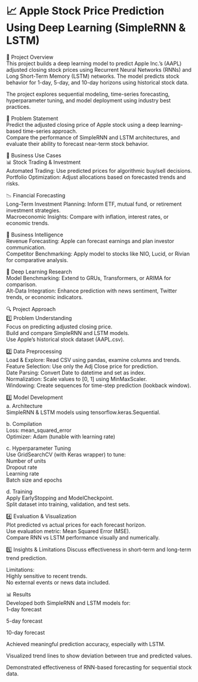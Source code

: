 # 📈 Apple Stock Price Prediction Using Deep Learning (SimpleRNN & LSTM)

🧠 Project Overview <br/>
This project builds a deep learning model to predict Apple Inc.’s (AAPL) adjusted closing stock prices using Recurrent Neural Networks (RNNs) and Long Short-Term Memory (LSTM) networks. The model predicts stock behavior for 1-day, 5-day, and 10-day horizons using historical stock data. <br/>

The project explores sequential modeling, time-series forecasting, hyperparameter tuning, and model deployment using industry best practices. <br/>

📄 Problem Statement <br/>
Predict the adjusted closing price of Apple stock using a deep learning-based time-series approach. <br/>
Compare the performance of SimpleRNN and LSTM architectures, and evaluate their ability to forecast near-term stock behavior. <br/>

💼 Business Use Cases <br/>
📊 Stock Trading & Investment<br/>
Automated Trading: Use predicted prices for algorithmic buy/sell decisions.<br/>
Portfolio Optimization: Adjust allocations based on forecasted trends and risks.<br/>

📉 Financial Forecasting<br/>
Long-Term Investment Planning: Inform ETF, mutual fund, or retirement investment strategies.<br/>
Macroeconomic Insights: Compare with inflation, interest rates, or economic trends.<br/>

🏢 Business Intelligence <br/>
Revenue Forecasting: Apple can forecast earnings and plan investor communication.<br/>
Competitor Benchmarking: Apply model to stocks like NIO, Lucid, or Rivian for comparative analysis.<br/>

🧪 Deep Learning Research <br/>
Model Benchmarking: Extend to GRUs, Transformers, or ARIMA for comparison. <br/>
Alt-Data Integration: Enhance prediction with news sentiment, Twitter trends, or economic indicators. <br/>

🔍 Project Approach <br/>
1️⃣ Problem Understanding <br/>
Focus on predicting adjusted closing price. <br/>
Build and compare SimpleRNN and LSTM models. <br/>
Use Apple’s historical stock dataset (AAPL.csv). <br/>

2️⃣ Data Preprocessing <br/>
Load & Explore: Read CSV using pandas, examine columns and trends. <br/>
Feature Selection: Use only the Adj Close price for prediction. <br/>
Date Parsing: Convert Date to datetime and set as index.<br/>
Normalization: Scale values to [0, 1] using MinMaxScaler. <br/>
Windowing: Create sequences for time-step prediction (lookback window). <br/>

3️⃣ Model Development<br/>
a. Architecture<br/>
SimpleRNN & LSTM models using tensorflow.keras.Sequential.<br/>

b. Compilation<br/>
Loss: mean_squared_error<br/>
Optimizer: Adam (tunable with learning rate)<br/>

c. Hyperparameter Tuning <br/>
Use GridSearchCV (with Keras wrapper) to tune:<br/>
Number of units<br/>
Dropout rate<br/>
Learning rate<br/>
Batch size and epochs<br/>

d. Training<br/>
Apply EarlyStopping and ModelCheckpoint.<br/>
Split dataset into training, validation, and test sets.<br/>

4️⃣ Evaluation & Visualization <br/>
Plot predicted vs actual prices for each forecast horizon. <br/>
Use evaluation metric: Mean Squared Error (MSE). <br/>
Compare RNN vs LSTM performance visually and numerically. <br/>

5️⃣ Insights & Limitations
Discuss effectiveness in short-term and long-term trend prediction.<br/>

Limitations:<br/>
Highly sensitive to recent trends.<br/>
No external events or news data included.<br/>

📊 Results <br/>
Developed both SimpleRNN and LSTM models for: <br/>
1-day forecast<br/>

5-day forecast<br/>

10-day forecast<br/>

Achieved meaningful prediction accuracy, especially with LSTM.<br/>

Visualized trend lines to show deviation between true and predicted values.<br/>

Demonstrated effectiveness of RNN-based forecasting for sequential stock data.<br/>
